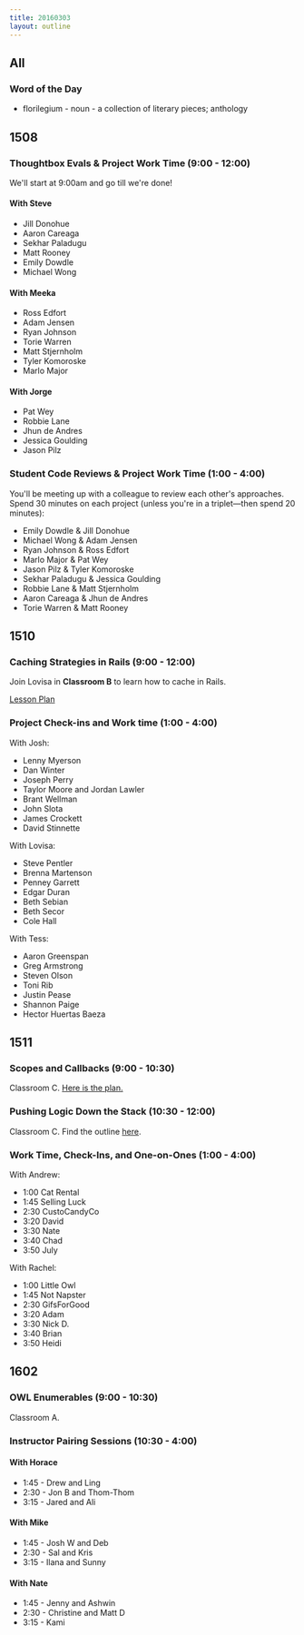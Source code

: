 ```yaml
---
title: 20160303
layout: outline
---
```


## All

### Word of the Day

* florilegium - noun - a collection of literary pieces; anthology


## 1508

### Thoughtbox Evals & Project Work Time (9:00 - 12:00)

We'll start at 9:00am and go till we're done!

#### With Steve

 * Jill Donohue
 * Aaron Careaga
 * Sekhar Paladugu
 * Matt Rooney
 * Emily Dowdle
 * Michael Wong

#### With Meeka

 * Ross Edfort
 * Adam Jensen
 * Ryan Johnson
 * Torie Warren
 * Matt Stjernholm
 * Tyler Komoroske
 * Marlo Major

#### With Jorge

 * Pat Wey
 * Robbie Lane
 * Jhun de Andres
 * Jessica Goulding
 * Jason Pilz

### Student Code Reviews & Project Work Time (1:00 - 4:00)

 You'll be meeting up with a colleague to review each other's approaches. Spend 30 minutes on each project (unless you're in a triplet—then spend 20 minutes):

* Emily Dowdle & Jill Donohue
* Michael Wong & Adam Jensen
* Ryan Johnson & Ross Edfort
* Marlo Major & Pat Wey
* Jason Pilz & Tyler Komoroske
* Sekhar Paladugu & Jessica Goulding
* Robbie Lane & Matt Stjernholm
* Aaron Careaga & Jhun de Andres
* Torie Warren & Matt Rooney

## 1510

### Caching Strategies in Rails (9:00 - 12:00)

Join Lovisa in **Classroom B** to learn how to cache in Rails.

[Lesson Plan](https://github.com/turingschool/lesson_plans/blob/master/ruby_03-professional_rails_applications/caching_in_rails.md)

### Project Check-ins and Work time (1:00 - 4:00)

With Josh:

* Lenny Myerson
* Dan Winter
* Joseph Perry
* Taylor Moore and Jordan Lawler
* Brant Wellman
* John Slota
* James Crockett
* David Stinnette

With Lovisa:

* Steve Pentler
* Brenna Martenson
* Penney Garrett
* Edgar Duran
* Beth Sebian
* Beth Secor
* Cole Hall

With Tess:

* Aaron Greenspan
* Greg Armstrong
* Steven Olson
* Toni Rib
* Justin Pease
* Shannon Paige
* Hector Huertas Baeza

## 1511

### Scopes and Callbacks (9:00 - 10:30)

Classroom C. [Here is the plan.](https://github.com/turingschool/lesson_plans/blob/master/ruby_02-web_applications_with_ruby/scopes_callbacks_class_methods.markdown)

### Pushing Logic Down the Stack (10:30 - 12:00)

Classroom C. Find the outline [here](http://tutorials.jumpstartlab.com/topics/architecture/pushing_logic_down_the_stack.html).

### Work Time, Check-Ins, and One-on-Ones (1:00 - 4:00)

With Andrew:

* 1:00 Cat Rental
* 1:45 Selling Luck
* 2:30 CustoCandyCo
* 3:20 David
* 3:30 Nate
* 3:40 Chad
* 3:50 July

With Rachel:

* 1:00 Little Owl
* 1:45 Not Napster
* 2:30 GifsForGood
* 3:20 Adam
* 3:30 Nick D.
* 3:40 Brian
* 3:50 Heidi


## 1602

### OWL Enumerables (9:00 - 10:30)

Classroom A.

### Instructor Pairing Sessions (10:30 - 4:00)

#### With Horace
* 1:45 - Drew and Ling
* 2:30 - Jon B and Thom-Thom
* 3:15 - Jared and Ali

#### With Mike
* 1:45 - Josh W and Deb
* 2:30 - Sal and Kris
* 3:15 - Ilana and Sunny

#### With Nate
* 1:45 - Jenny and Ashwin
* 2:30 - Christine and Matt D
* 3:15 - Kami
